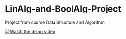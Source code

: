 # LinAlg-and-BoolAlg-Project

Project from course Data Structure and Algorithm

[![Watch the demo video](https://img.youtube.com/vi/ior_Gy3byeQ/maxresdefault.jpg)](https://www.youtube.com/watch?v=ior_Gy3byeQ)
